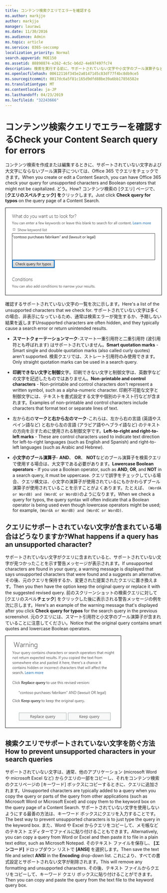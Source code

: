 ```yaml
---
title: コンテンツ検索クエリでエラーを確認する
ms.author: markjjo
author: markjjo
manager: laurawi
ms.date: 11/30/2016
ms.audience: Admin
ms.topic: article
ms.service: O365-seccomp
localization_priority: Normal
search.appverid: MOE150
ms.assetid: 88898874-e262-4c5c-b6d2-4e697497fc74
description: 検索を実行する前に、サポートされていない文字や小文字のブール演算子などのエラーと入力ミスについては、キーワードクエリのコンテンツ検索を確認してください。 エラーが見つかった場合は、変更されたクエリを提案します。
ms.openlocfilehash: 00612116f345e2a01471d5c83df77f4bc8db9ce5
ms.sourcegitcommit: 0017dc6a5f81c165d9dfd88be39a6bb17856582e
ms.translationtype: MT
ms.contentlocale: ja-JP
ms.lasthandoff: 04/23/2019
ms.locfileid: "32243666"
---
```

# <a name="check-your-content-search-query-for-errors"></a><span data-ttu-id="0703e-104">コンテンツ検索クエリでエラーを確認する</span><span class="sxs-lookup"><span data-stu-id="0703e-104">Check your Content Search query for errors</span></span>

<span data-ttu-id="0703e-105">コンテンツ検索を作成または編集するときに、サポートされていない文字および大文字にならないブール演算子については、Office 365 でクエリをチェックできます。</span><span class="sxs-lookup"><span data-stu-id="0703e-105">When you create or edit a Content Search, you can have Office 365 check your query for unsupported characters and Boolean operators that might not be capitalized.</span></span> <span data-ttu-id="0703e-106">どう。</span><span class="sxs-lookup"><span data-stu-id="0703e-106">How?</span></span> <span data-ttu-id="0703e-107">コンテンツ検索の [クエリ] ページで、[**クエリのスペルチェック] を**クリックします。</span><span class="sxs-lookup"><span data-stu-id="0703e-107">Just click **Check query for typos** on the query page of a Content Search.</span></span> 
  
![[クエリのスペルチェックを行う] をクリックして、サポートされていない文字の検索クエリを確認します。](media/e5314306-cfb2-481d-9b5c-13ce658156e7.png)
  
<span data-ttu-id="0703e-109">確認するサポートされていない文字の一覧を次に示します。</span><span class="sxs-lookup"><span data-stu-id="0703e-109">Here's a list of the unsupported characters that we check for.</span></span> <span data-ttu-id="0703e-110">サポートされていない文字は多くの場合、非表示になっているため、通常は検索エラーが発生するか、予期しない結果を返します</span><span class="sxs-lookup"><span data-stu-id="0703e-110">Unsupported characters are often hidden, and they typically cause a search error or return unintended results.</span></span>
  
- <span data-ttu-id="0703e-111">**スマートクォーテーションマーク**-スマート一重引用符と二重引用符 (波引用符とも呼ばれます) はサポートされていません。</span><span class="sxs-lookup"><span data-stu-id="0703e-111">**Smart quotation marks** - Smart single and double quotation marks (also called curly quotes) aren't supported.</span></span> <span data-ttu-id="0703e-112">検索クエリでは、ストレート引用符のみ使用できます。</span><span class="sxs-lookup"><span data-stu-id="0703e-112">Only straight quotation marks can be used in a search query.</span></span> 
    
- <span data-ttu-id="0703e-113">**印刷できない文字と制御**文字。印刷できない文字と制御文字は、英数字などの文字を記述したものではありません。</span><span class="sxs-lookup"><span data-stu-id="0703e-113">**Non-printable and control characters** - Non-printable and control characters don't represent a written symbol, such as a alpha-numeric character.</span></span> <span data-ttu-id="0703e-114">印刷不可能な文字と制御文字には、テキストを書式設定する文字や個別のテキスト行などが含まれます。</span><span class="sxs-lookup"><span data-stu-id="0703e-114">Examples of non-printable and control characters include characters that format text or separate lines of text.</span></span> 
    
- <span data-ttu-id="0703e-115">左から右の**マークと右から左のマーク**-これらは、左から右の言語 (英語やスペイン語など) と右から左の言語 (アラビア語やヘブライ語など) のテキストの方向を示すために使用される制御文字です。</span><span class="sxs-lookup"><span data-stu-id="0703e-115">**Left-to-right and right-to-left marks** - These are control characters used to indicate text direction for left-to-right languages (such as English and Spanish) and right-to-left languages (such as Arabic and Hebrew).</span></span>
    
- <span data-ttu-id="0703e-116">**小文字のブール演算子**- **AND**、 **OR**、 **NOT**などのブール演算子を検索クエリで使用する場合は、大文字である必要があります。</span><span class="sxs-lookup"><span data-stu-id="0703e-116">**Lowercase Boolean operators** - If you use a Boolean operator, such as **AND**, **OR**, and **NOT** in a search query, it must be uppercase.</span></span> <span data-ttu-id="0703e-117">クエリで誤字をチェックしている場合、クエリ構文は、小文字の演算子が使用されているにもかかわらずブール演算子が使用されていることを示すことがよくあります。たとえば、 `(WordA or WordB) and (WordC or WordD)`のようになります。</span><span class="sxs-lookup"><span data-stu-id="0703e-117">When we check a query for typos, the query syntax will often indicate that a Boolean operator is being used even though lowercase operators might be used; for example,  `(WordA or WordB) and (WordC or WordD)`.</span></span>
    
## <a name="what-happens-if-a-query-has-an-unsupported-character"></a><span data-ttu-id="0703e-118">クエリにサポートされていない文字が含まれている場合はどうなりますか?</span><span class="sxs-lookup"><span data-stu-id="0703e-118">What happens if a query has an unsupported character?</span></span>

<span data-ttu-id="0703e-119">サポートされていない文字がクエリに含まれていると、サポートされていない文字が見つかったことを示す警告メッセージが表示されます。</span><span class="sxs-lookup"><span data-stu-id="0703e-119">If unsupported characters are found in your query, a warning message is displayed that says unsupported characters that were found and a suggests an alternative.</span></span> <span data-ttu-id="0703e-120">その後、元のクエリを保持するか、変更された提案されたクエリに置き換えます。</span><span class="sxs-lookup"><span data-stu-id="0703e-120">Then you then have the option keep the original query or replace it with the suggested revised query.</span></span> <span data-ttu-id="0703e-121">前のスクリーンショットの検索クエリに対して [クエリのスペル**チェック**] をクリックした後に表示される警告メッセージの例を次に示します。</span><span class="sxs-lookup"><span data-stu-id="0703e-121">Here's an example of the warning message that's displayed after you click **Check query for typos** for the search query in the previous screenshot.</span></span> <span data-ttu-id="0703e-122">元のクエリには、スマート引用符と小文字のブール演算子が含まれていることに注意してください。</span><span class="sxs-lookup"><span data-stu-id="0703e-122">Notice that the original query contains smart quotes and lowercase Boolean operators.</span></span> 
  
![クエリに対して推奨されるリビジョンの警告メッセージが表示されます。](media/23214b30-8e52-412c-bd80-63fb1b3ed52d.png)
  
## <a name="how-to-prevent-unsupported-characters-in-your-search-queries"></a><span data-ttu-id="0703e-124">検索クエリでサポートされていない文字を防ぐ方法</span><span class="sxs-lookup"><span data-stu-id="0703e-124">How to prevent unsupported characters in your search queries</span></span>

<span data-ttu-id="0703e-125">サポートされていない文字は、通常、他のアプリケーション (microsoft Word や microsoft Excel など) からクエリの一部をコピーし、それをコンテンツ検索のクエリページの [キーワード] ボックスにコピーするときに、クエリに追加されます。</span><span class="sxs-lookup"><span data-stu-id="0703e-125">Unsupported characters are typically added to a query when you copy the query or parts of the query from other applications (such as Microsoft Word or Microsoft Excel) and copy them to the keyword box on the query page of a Content Search.</span></span> <span data-ttu-id="0703e-126">サポートされていない文字を使用しないようにする最善の方法は、キーワード ボックスにクエリを入力することです。</span><span class="sxs-lookup"><span data-stu-id="0703e-126">The best way to prevent unsupported characters is to just type the query in the keyword box.</span></span> <span data-ttu-id="0703e-127">また、Word や Excel からクエリをコピーして、メモ帳などのテキスト エディターでファイルに貼り付けることもできます。</span><span class="sxs-lookup"><span data-stu-id="0703e-127">Alternatively, you can copy a query from Word or Excel and then paste it to file in a plain text editor, such as Microsoft Notepad.</span></span> <span data-ttu-id="0703e-128">そのテキスト ファイルを保存し、 **[エンコード]** ドロップダウン リストで **[ANSI]** を選択します。</span><span class="sxs-lookup"><span data-stu-id="0703e-128">Then save the text file and select **ANSI** in the **Encoding** drop-down list.</span></span> <span data-ttu-id="0703e-129">これにより、すべての書式設定とサポートされない文字が削除されます。</span><span class="sxs-lookup"><span data-stu-id="0703e-129">This will remove any formatting and unsupported characters.</span></span> <span data-ttu-id="0703e-130">その後、テキスト ファイルからクエリをコピーして、キーワード クエリ ボックスに貼り付けることができます。</span><span class="sxs-lookup"><span data-stu-id="0703e-130">Then you can copy and paste the query from the text file to the keyword query box.</span></span> 
